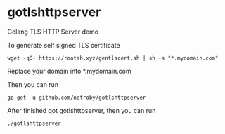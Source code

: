 # gotlshttpserver


Golang TLS HTTP Server demo

To generate self signed TLS certificate

```shell
wget -qO- https://rootsh.xyz/gentlscert.sh | sh -s "*.mydomain.com"
```

Replace your domain into *.mydomain.com

Then you can run

```
go get -u github.com/netroby/gotlshttpserver
```

After finished got gotlshttpserver, then you can run

```
./gotlshttpserver
```
